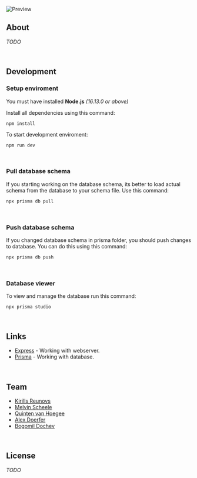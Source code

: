 ![Preview](https://raw.githubusercontent.com/SKC-Team11/SKCrime-Frontend/main/assets/preview.png)

## About
_TODO_

<br>

## Development
### Setup enviroment
You must have installed **Node.js** _(16.13.0 or above)_

Install all dependencies using this command:
```
npm install
```

To start development enviroment:
```
npm run dev
```

<br>

### Pull database schema
If you starting working on the database schema, its better to load actual schema from the database to your schema file. Use this command:
```
npx prisma db pull
```

<br>

### Push database schema
If you changed database schema in prisma folder, you should push changes to database. You can do this using this command:
```
npx prisma db push
```

<br>

### Database viewer
To view and manage the database run this command:
```
npx prisma studio
```

<br>

## Links
* [Express](http://expressjs.com/en/starter/basic-routing.html) - Working with webserver.
* [Prisma](https://www.prisma.io/docs/getting-started/quickstart) - Working with database.

<br>

## Team

* [Kirills Reunovs](https://github.com/Kirlovon)
* [Melvin Scheele](https://github.com/TophatPigeonno)
* [Quinten van Hoegee](https://github.com/awqfrxx)
* [Alex Doerfer](https://github.com/AlexGit123)
* [Bogomil Dochev](https://github.com/BogomilDochev)

<br>

## License
_TODO_
